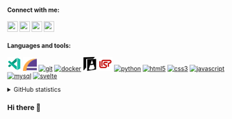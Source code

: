 #### Connect with me:

[<img height="24" width="24" src="https://cdn.jsdelivr.net/npm/simple-icons@v3/icons/linkedin.svg" />](https://www.linkedin.com/in/matthias-bartsch-b6468696/)
[<img height="24" width="24" src="https://cdn.jsdelivr.net/npm/simple-icons@v3/icons/twitter.svg" />](https://www.twitter.com/MBartsch)
[<img height="24" width="24" src="https://cdn.jsdelivr.net/npm/simple-icons@v3/icons/codewars.svg" />](https://www.codewars.com/users/MBartsch71)
[<img height="24" width="24" src="https://cdn.jsdelivr.net/npm/simple-icons@v3/icons/sap.svg" />](https://people.sap.com/mbartsch71ch)

#### Languages and tools:

![VS Code Insiders](https://github.com/MBartsch71/MBartsch71/blob/master/icons/code-insiders-16.png)
![Eclipse](icons/eclipse.png)
[<img src="https://www.vectorlogo.zone/logos/git-scm/git-scm-icon.svg" alt="git" width="32" height="32"/>](#fragment)
[<img src="https://devicons.github.io/devicon/devicon.git/icons/docker/docker-original-wordmark.svg" alt="docker" width="32" height="32"/>](#fragment)
[<img src="icons/abap.svg" alt="abap" width="32" height="32"/>](#fragment)
[<img src="icons/lisp.svg" alt="lisp" width="32" height="32"/>](#fragment)
[<img src="https://devicons.github.io/devicon/devicon.git/icons/python/python-original.svg" alt="python" width="32" height="32"/>](#fragment)
[<img src="https://devicons.github.io/devicon/devicon.git/icons/html5/html5-original-wordmark.svg" alt="html5" width="32" height="32"/>](#fragment)
[<img src="https://devicons.github.io/devicon/devicon.git/icons/css3/css3-original-wordmark.svg" alt="css3" width="32" height="32"/>](#fragment)
[<img src="https://devicons.github.io/devicon/devicon.git/icons/javascript/javascript-original.svg" alt="javascript" width="32" height="32"/>](#fragment)
[<img src="https://devicons.github.io/devicon/devicon.git/icons/mysql/mysql-original-wordmark.svg" alt="mysql" width="32" height="32"/>](#fragment)
[<img src="https://upload.wikimedia.org/wikipedia/commons/thumb/1/1b/Svelte_Logo.svg/498px-Svelte_Logo.svg.png" alt="svelte" width="32" height="32"/>](#fragment)

<details>
<summary>GitHub statistics</summary>
<p>&nbsp;<img align="center" src="https://github-readme-stats.vercel.app/api?username=mbartsch71&show_icons=true" alt="mbartsch71" /></p>
</details>

### Hi there 👋

<!--
**MBartsch71/MBartsch71** is a ✨ _special_ ✨ repository because its `README.md` (this file) appears on your GitHub profile.

Here are some ideas to get you started:

- 🔭 I’m currently working on ...
- 🌱 I’m currently learning ...
- 👯 I’m looking to collaborate on ...
- 🤔 I’m looking for help with ...
- 💬 Ask me about ...
- 📫 How to reach me: ...
- 😄 Pronouns: ...
- ⚡ Fun fact: ...
-->

